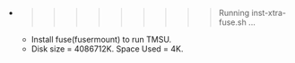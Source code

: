 * >>>>>>>>> Running inst-xtra-fuse.sh ...
  * Install fuse(fusermount) to run TMSU.
  * Disk size = 4086712K. Space Used = 4K.

